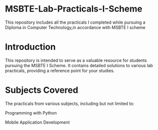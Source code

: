 # MSBTE-Lab-Practicals-I-Scheme
This repository includes all the practicals I completed while pursuing a Diploma in Computer Technology,in accordance with MSBTE I scheme

# Introduction
This repository is intended to serve as a valuable resource for students pursuing the MSBTE I Scheme. 
It contains detailed solutions to various lab practicals, providing a reference point for your studies.
# Subjects Covered
The practicals from various subjects, including but not limited to:

Programming with Python

Mobile Application Development
